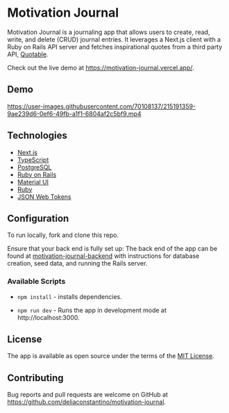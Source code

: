 # Motivation Journal

Motivation Journal is a journaling app that allows users to create, read, write, and delete (CRUD) journal entries. It leverages a Next.js client with a Ruby on Rails API server and fetches inspirational quotes from a third party API, [Quotable](https://github.com/lukePeavey/quotable).

Check out the live demo at https://motivation-journal.vercel.app/.

## Demo

https://user-images.githubusercontent.com/70108137/215191359-9ae239d6-0ef6-49fb-a1f1-6804af2c5bf9.mp4

## Technologies
- [Next.js](https://nextjs.org/)
- [TypeScript](https://www.typescriptlang.org/)
- [PostgreSQL](https://www.postgresql.org/)
- [Ruby on Rails](https://rubyonrails.org/)
- [Material UI](https://mui.com/)
- [Ruby](https://www.ruby-lang.org/en/)
- [JSON Web Tokens](https://jwt.io/)

## Configuration

To run locally, fork and clone this repo.

Ensure that your back end is fully set up:
The back end of the app can be found at [motivation-journal-backend](https://github.com/deliaconstantino/motivation-journal-backend) with instructions for database creation, seed data, and running the Rails server.

### Available Scripts

- `npm install` - installs dependencies.

- `npm run dev` - Runs the app in development mode at http://localhost:3000.

## License

The app is available as open source under the terms of the [MIT License](https://opensource.org/licenses/MIT).

## Contributing

Bug reports and pull requests are welcome on GitHub at https://github.com/deliaconstantino/motivation-journal. 
